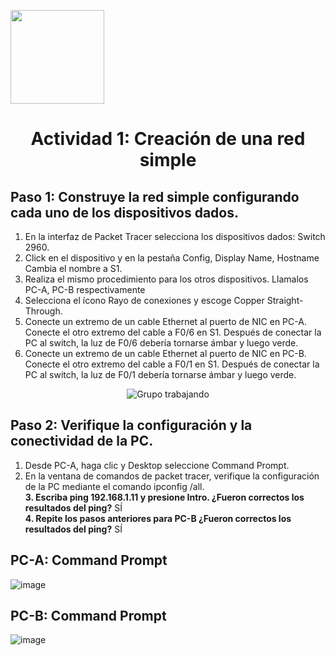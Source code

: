 <p align="left">
  <img src="https://semanadelcannabis.cayetano.edu.pe/assets/img/logo-upch.png" width="150">
  <h1 align="center">Actividad 1: Creación de una red simple</h1>
</p>

## Paso 1: Construye la red simple configurando cada uno de los dispositivos dados.
1. En la interfaz de Packet Tracer selecciona los dispositivos dados: Switch 2960.<br>
2. Click en el dispositivo y en la pestaña Config, Display Name, Hostname Cambia el nombre a S1.<br>
3. Realiza el mismo procedimiento para los otros dispositivos. Llamalos PC-A, PC-B respectivamente<br>
4. Selecciona el ícono Rayo de conexiones y escoge Copper Straight-Through.<br>
5. Conecte un extremo de un cable Ethernet al puerto de NIC en PC-A. Conecte el otro extremo del cable a F0/6 en S1. Después de conectar la PC al switch, la luz de F0/6 debería tornarse ámbar y luego verde.<br>
6. Conecte un extremo de un cable Ethernet al puerto de NIC en PC-B. Conecte el otro extremo del cable a F0/1 en S1. Después de conectar la PC al switch, la luz de F0/1 debería tornarse ámbar y luego verde.<br>
<p align= "center">
  <img src="https://github.com/EdwinJaraOFC/CDRGrupo5/assets/150296803/bb6b0c33-0db4-4149-afbb-e82ca78e8524" alt="Grupo trabajando" />
</p>


## Paso 2: Verifique la configuración y la conectividad de la PC.
1. Desde PC-A, haga clic y Desktop seleccione Command Prompt.<br>
2. En la ventana de comandos de packet tracer, verifique la configuración de la PC mediante el comando ipconfig /all.<br>
**3. Escriba ping 192.168.1.11 y presione Intro. ¿Fueron correctos los resultados del ping?** SÍ<br>
**4. Repite los pasos anteriores para PC-B ¿Fueron correctos los resultados del ping?** SÍ<br>

## PC-A: Command Prompt

![image](https://github.com/EdwinJaraOFC/CDRGrupo5/assets/150296803/a03215fa-77fb-4156-a139-a908e42998b0)

## PC-B: Command Prompt

![image](https://github.com/EdwinJaraOFC/CDRGrupo5/assets/150296803/75730581-42d7-4f7f-a8c2-3ef5f4f5ca2d)
